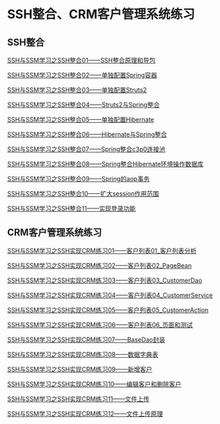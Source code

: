 
# SSH整合、CRM客户管理系统练习

## SSH整合

[SSH与SSM学习之SSH整合01——SSH整合原理和导包](blog/01.md)

[SSH与SSM学习之SSH整合02——单独配置Spring容器](blog/02.md)

[SSH与SSM学习之SSH整合03——单独配置Struts2](blog/03.md)

[SSH与SSM学习之SSH整合04——Struts2与Spring整合](blog/04.md)

[SSH与SSM学习之SSH整合05——单独配置Hibernate](blog/05.md)

[SSH与SSM学习之SSH整合06——Hibernate与Spring整合](blog/06.md)

[SSH与SSM学习之SSH整合07——Spring整合c3p0连接池](blog/07.md)

[SSH与SSM学习之SSH整合08——Spring整合Hibernate环境操作数据库](blog/08.md)

[SSH与SSM学习之SSH整合09——Spring的aop事务](blog/09.md)

[SSH与SSM学习之SSH整合10——扩大session作用范围](blog/10.md)

[SSH与SSM学习之SSH整合11——实现登录功能](blog/11.md)


## CRM客户管理系统练习

[SSH与SSM学习之SSH实现CRM练习01——客户列表01_客户列表分析](blog/21.md)

[SSH与SSM学习之SSH实现CRM练习02——客户列表02_PageBean](blog/22.md)

[SSH与SSM学习之SSH实现CRM练习03——客户列表03_CustomerDao](blog/23.md)

[SSH与SSM学习之SSH实现CRM练习04——客户列表04_CustomerService](blog/24.md)

[SSH与SSM学习之SSH实现CRM练习05——客户列表05_CustomerAction](blog/25.md)

[SSH与SSM学习之SSH实现CRM练习06——客户列表06_页面和测试](blog/26.md)

[SSH与SSM学习之SSH实现CRM练习07——BaseDao封装](blog/27.md)

[SSH与SSM学习之SSH实现CRM练习08——数据字典表](blog/28.md)

[SSH与SSM学习之SSH实现CRM练习09——新增客户](blog/29.md)

[SSH与SSM学习之SSH实现CRM练习10——编辑客户和删除客户](blog/30.md)

[SSH与SSM学习之SSH实现CRM练习11——文件上传](blog/31.md)

[SSH与SSM学习之SSH实现CRM练习12——文件上传原理](blog/32.md)

[](blog/33.md)

[](blog/34.md)

[](blog/35.md)

[](blog/36.md)

